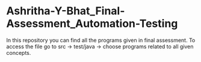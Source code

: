 # Ashritha-Y-Bhat_Final-Assessment_Automation-Testing
In this repository you can find all the programs given in final assessment.
To access the file go to src -> test/java -> choose programs related to all given concepts.
